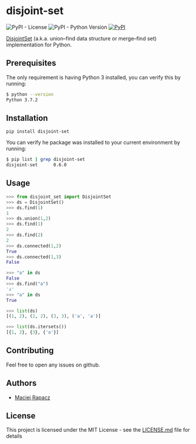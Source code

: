 # disjoint-set

![PyPI - License](https://img.shields.io/pypi/l/disjoint_set.svg)
![PyPI - Python Version](https://img.shields.io/pypi/pyversions/disjoint_set.svg)
[![PyPI](https://img.shields.io/pypi/v/disjoint_set.svg)](https://pypi.org/project/disjoint-set/)

[DisjointSet](https://en.wikipedia.org/wiki/Disjoint-set_data_structure) (a.k.a. union–find data structure or merge–find set) implementation for Python.

## Prerequisites

The only requirement is having Python 3 installed, you can verify this by running:
```bash
$ python --version
Python 3.7.2
```

## Installation

```
pip install disjoint-set
```

You can verify he package was installed to your current environment by running:
```bash
$ pip list | grep disjoint-set
disjoint-set      0.6.0
```

## Usage

```python
>>> from disjoint_set import DisjointSet
>>> ds = DisjointSet()
>>> ds.find(1)
1
>>> ds.union(1,2)
>>> ds.find(1)
2
>>> ds.find(2)
2
>>> ds.connected(1,2)
True
>>> ds.connected(1,3)
False

>>> "a" in ds
False
>>> ds.find("a")
'a'
>>> "a" in ds
True

>>> list(ds)
[(1, 2), (2, 2), (3, 3), ('a', 'a')]

>>> list(ds.itersets())
[{1, 2}, {3}, {'a'}]

```

## Contributing

Feel free to open any issues on github.

## Authors

* [Maciej Rapacz](https://github.com/mrapacz/)


## License

This project is licensed under the MIT License - see the [LICENSE.md](LICENSE.md) file for details
